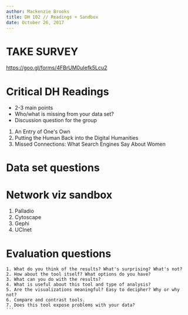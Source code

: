 ```yaml
---
author: Mackenzie Brooks
title: DH 102 // Readings + Sandbox
date: October 26, 2017
---
```


# TAKE SURVEY
https://goo.gl/forms/4FBrUM0uIefk5Lcu2

# Critical DH Readings
* 2-3 main points
* Who/what is missing from your data set? 
* Discussion question for the group

1. An Entry of One's Own
2. Putting the Human Back into the Digital Humanities
3. Missed Connections: What Search Engines Say About Women 

# Data set questions

# Network viz sandbox
1. Palladio
2. Cytoscape
3. Gephi 
4. UCInet 


# Evaluation questions
````
1. What do you think of the results? What's surprising? What's not?
2. How about the tool itself? What options do you have?
3. What can you do with the results?
4. What is useful about this tool and type of analysis?
5. Are the visualizations meaningful? Easy to decipher? Why or why not?
6. Compare and contrast tools.
7. Does this tool expose problems with your data?
```